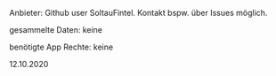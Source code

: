 Anbieter: Github user SoltauFintel. Kontakt bspw. über Issues möglich.

gesammelte Daten: keine

benötigte App Rechte: keine

12.10.2020
